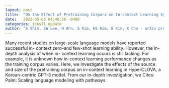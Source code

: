 ```yaml
---
layout: post
title:  "On the Effect of Pretraining Corpora on In-context Learning by a Large-scale Language Model"
date:   2022-05-03 04:46:56 -0400
categories: jekyll update
author: "S Shin, SW Lee, H Ahn, S Kim, HS Kim, B Kim, K Cho - arXiv preprint arXiv , 2022"
---
```

Many recent studies on large-scale language models have reported successful in- context zero-and few-shot learning ability. However, the in-depth analysis of when in- context learning occurs is still lacking. For example, it is unknown how in-context learning performance changes as the training corpus varies. Here, we investigate the effects of the source and size of the pretraining corpus on in-context learning in HyperCLOVA, a Korean-centric GPT-3 model. From our in-depth investigation, we Cites: Palm: Scaling language modeling with pathways